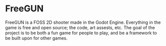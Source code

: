 # FreeGUN
FreeGUN is a FOSS 2D shooter made in the Godot Engine. Everything in the game is free and open source; the code, art assests, etc. The goal of the project is to be both a fun game for people to play, and be a framework to be built upon for other games.
